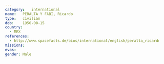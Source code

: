 ```yaml
---
category:	international
name:	PERALTA Y FABI, Ricardo
type:	civilian
dob:	1950-08-15
country:
  - MEX
references:
  - http://www.spacefacts.de/bios/international/english/peralta_ricardo.htm
missions:
evas:
gender:	Male
---
```

